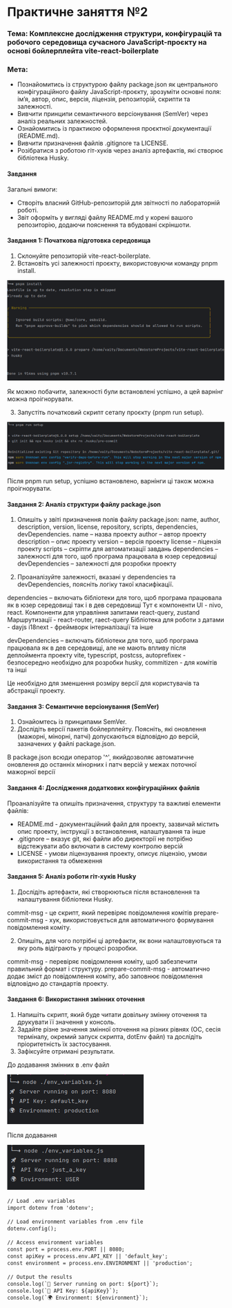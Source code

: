 # Практичне заняття №2
### Тема: Комплексне дослідження структури, конфігурацій та робочого середовища сучасного JavaScript-проєкту на основі бойлерплейта vite-react-boilerplate

### Мета:
-	Познайомитись із структурою файлу package.json як центрального конфігураційного файлу JavaScript-проєкту, зрозуміти основні поля: імʼя, автор, опис, версія, ліцензія, репозиторій, скрипти та залежності.
-	Вивчити принципи семантичного версіонування (SemVer) через аналіз реальних залежностей.
-	Ознайомитись із практикою оформлення проєктної документації (README.md).
-	Вивчити призначення файлів .gitignore та LICENSE.
-	Розібратися з роботою гіт-хуків через аналіз артефактів, які створює бібліотека Husky.


#### Завдання
Загальні вимоги:
-	Створіть власний GitHub-репозиторій для звітності по лабораторній роботі.
-	Звіт оформіть у вигляді файлу README.md у корені вашого репозиторію, додаючи пояснення та вбудовані скріншоти.

#### Завдання 1: Початкова підготовка середовища
1.	Склонуйте репозиторій vite-react-boilerplate.
2.	Встановіть усі залежності проєкту, використовуючи команду pnpm install.

![1](./screenshots/1.png)

Як можно побачити, залежності були встановлені успішно, а цей варнінг можна проігнорувати.

3.	Запустіть початковий скрипт сетапу проєкту (pnpm run setup).

![2](./screenshots/2.png)

Після pnpm run setup, успішно встановлено, варнінги ці також можна проігнорувати.


#### Завдання 2: Аналіз структури файлу package.json
1.	Опишіть у звіті призначення полів файлу package.json: name, author, description, version, license, repository, scripts, dependencies, devDependencies.
    name – назва проекту 
    author – автор проекту 
    description – опис проекту 
    version – версія проекту
    license – ліцензія проекту
    scripts – скріпти для автоматизації завдань
    dependencies – залежності для того, щоб програма працювала в юзер середовищі
    devDependencies – залежності для розробки проекту

2.	Проаналізуйте залежності, вказані у dependencies та devDependencies, поясніть логіку такої класифікації.

 dependencies – включать бібліотеки для того, щоб програма працювала як в юзер середовищі так і в дев середовищі
Тут є компоненти UI - nivo, react.
Компоненти для управління запитами react-query, zustand
Маршрутизації - react-router, raect-query
Бібліотека для роботи з датами - dayjs
i18next - фреймворк інтерналізації та інше

 devDependencies – включать бібліотеки для того, щоб програма працювала як в дев середовищі, але не мають впливу після деплоймента проекту
vite, typescript, postcss, autoprefixeк - безпосередно необхідно для розробки
husky, commitizen - для комітів
та інші

Це необхідно для зменшення розміру версії для користувачів та абстракції проекту.

#### Завдання 3: Семантичне версіонування (SemVer)
1.	Ознайомтесь із принципами SemVer.
2.	Дослідіть версії пакетів бойлерплейту. Поясніть, які оновлення (мажорні, мінорні, патчі) допускаються відповідно до версій, зазначених у файлі package.json.

В package.json всюди оператор '^', якийдозволяє автоматичне оновлення до останніх мінорних і патч версій у межах поточної мажорної версії 

#### Завдання 4: Дослідження додаткових конфігураційних файлів
Проаналізуйте та опишіть призначення, структуру та важливі елементи файлів:

-	README.md - документаційний файл для проекту, зазвичай містить опис проекту, інструкції з встановлення, налаштування та інше
-	.gitignore – вказує git, які файли або директорії не потрібно відстежувати або включати в систему контролю версій
-	LICENSE - умови ліцензування проекту, описує ліцензію, умови використання та обмеження

#### Завдання 5: Аналіз роботи гіт-хуків Husky

1.	Дослідіть артефакти, які створюються після встановлення та налаштування бібліотеки Husky.

commit-msg - це скрипт, який перевіряє повідомлення комітів
prepare-commit-msg - хук, використовується для автоматичного формування повідомлення коміту.

2.	Опишіть, для чого потрібні ці артефакти, як вони налаштовуються та яку роль відіграють у процесі розробки.

commit-msg - перевіряє повідомлення коміту, щоб забезпечити правильний формат і структуру.
prepare-commit-msg - автоматично додає зміст до повідомлення коміту, або заповнює повідомлення відповідно до стандартів проекту.

#### Завдання 6: Використання змінних оточення
1.	Напишіть скрипт, який буде читати довільну змінну оточення та друкувати її значення у консоль.
2.	Задайте різне значення змінної оточення на різних рівнях (ОС, сесія терміналу, окремий запуск скрипта, dotEnv файл) та дослідіть пріоритетність їх застосування.
3.	Зафіксуйте отримані результати. 

До додавання змінних в .env файл

![3](./screenshots/3.png)

Після додавання

![4](./screenshots/4.png)
```
// Load .env variables
import dotenv from 'dotenv';

// Load environment variables from .env file
dotenv.config();

// Access environment variables
const port = process.env.PORT || 8080;
const apiKey = process.env.API_KEY || 'default_key';
const environment = process.env.ENVIRONMENT || 'production';

// Output the results
console.log(`🚀 Server running on port: ${port}`);
console.log(`🔑 API Key: ${apiKey}`);
console.log(`🌍 Environment: ${environment}`);
```
